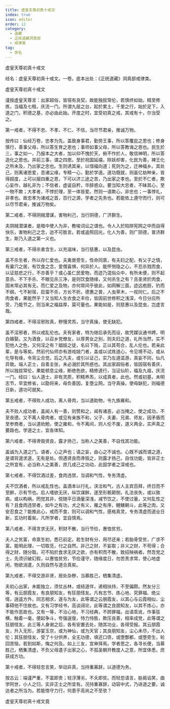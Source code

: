 ```yaml
---
title: 虚皇天尊初真十戒文
index: true
icon: editor
order: 12
category:
  - 道藏
  - 正统道藏洞真部
  - 戒律类
tag:
  - 佚名
---
```


虚皇天尊初真十戒文  

经名：虚皇天尊初真十戒文。一卷。底本出处：《正统道藏》洞真部戒律类。  

虚皇天尊初真十戒文  

谨按虚皇天尊言：出家超俗，皆宿有良契，故能独拔常伦，若慎终如始，精至修炼，当福及七租，庆流一门。所谓九层之台，起於累土，千里之行，始於足下，入道之门，积德之基，亦必由此始。开度之时，宜受初真之戒，其戒有十，尔当受之。  

第一戒者，不得不忠、不孝、不仁、不信，当尽节君亲，推诚万物。  

按传曰：仙经万卷，忠孝为先。盖致身事君，勤劳王事，所以答覆庇之恩也；修身慎行，善事父母，所以答生育之恩也；事师如事父母，所以答教诲之恩也。民生於三，事之如一，乃报本之大者，加以仰不愧於天，俯不怍於人，敬信神明，所以答造化之恩也。并前三事，谓之四恩。至於祝国延禧，除妖却害，化民为善，裨王化之所未及，乃出家之忠也。生则诱其亲，以惜福向道；死则为之，迁神福乡。其处己，则离诸恩爱，息诸尘缘，专精一心，勤於学道。道功既就，则虽亿劫种亲，皆得超度，上可以报四重之恩，下可以济三途之苦，乃出家之孝也。至於不仁者，欺心妄作，越礼非为；不信者，虚诞自矜，华辞惑众。要当知大忠者，不昧其心，至一物不欺；大孝者，不悖於理，至一体皆爱。然则一语欺心，非忠也；一事悖礼，非孝也。故忠孝为诸戒之首，百行之源，学者之先务也。若能依上遵守而行，则可以尽节君亲，推诚万物矣。  

第二戒者，不得阴贼潜谋，害物利己，当行阴德，广济群生。  

夫阴贼潜谋者，是暗中使人为非，教唆词讼之谓也。令人入於陷阱宪网之中而自得快乐，害物利己之念，迨不可胜言。若或返照回光，化人为善，则广阴德，普济群生，斯乃入道之第一义也。  

第三戒者，不得杀害含生，以充滋味，当行慈惠，以及昆虫。  

盖不杀生者，所以存仁爱也。夫禽兽旁生，性命同禀，有夫妇之配，有父子之情，有巢穴之居，有饮食之念，爱僧喜惧，何异於人。能怀恻隐之心，不忍杀戮而食，以证慈悲之行，不亦善乎？或心虽仁民爱物，而迹乃混俗众中，有所未便，则不起意杀、不下手杀、不眼见杀三净，是则饮食随缘，又何杀生之有？且圣贤於肉食，固未常必其有无，而仁爱之及物，亦何常间乎彼此，如网解三面，迹远庖厨，钓而不纲，弋不射宿，启蛰不杀，方长不折。德惠之普，人虫草木，一视同仁。后之不肉食者，果能然乎？又当知人生衣食之丰俭，皆因前世修积之浅深，今日分应所受，乃能节之，则当来之福益厚，莫可量也。果能如是，则慈惠以及昆虫，岂虚言哉。  

第四戒者，不得淫邪败真，秽慢灵炁，当守真操，使无缺犯。  

盖不淫邪者，所以戒乱伦也。夫有家者，特为继后承先而设，故凭媒议通书娉，明白婚娶。又为酒食，以召乡党僚友，以厚男女之别，则夫妇之道，礼所当然，实不犯他人之色，又何淫之有？娼妓之徒，名曰下贱，正以其苟合，乱人伦也。若亲此辈，是与等矣。然前代仙师亦有游戏妓门者，盖或以试炼道心，令见境不动，或从化导有缘，令背尘合觉。后之凡夫，或引以证己，实乃左道滥游，真妄不同，仙凡异致。端人正士，自善主张，未必溺於其所惑也。其出家超俗者，皆因宿有善庆，所以独拔常伦，果能顿息尘缘，断绝色欲，精修道行，当证仙阶，福及九祖，庆流一门。经曰：仙人道士，非有灵质，积精养炁，以成真者，此也。然或初基，未明志节，早宜修省，以勖将来，毋负善因，复堕尘网，当守真操，使毋缺犯，则福德日新，道功可就矣。  

第五戒者，不得败人成功，离人骨肉，当以道助物，令九族雍和。  

夫不败人成功者，盖闻人有一善，则赞和之，闻有诸恶，必当掩之，使之成功，不至丧德。又不离人骨肉者，或见有亲族不和，父子、夫妻、兄弟、师友，因矛盾而至参商者，当以道劝勉，使之雍和，令不离间，则人伦不废，道义两全，实声真之要路也。学道之士，宜各体知。  

第六戒者，不得谗毁贤良，露才扬己，当称人之美善，不自伐其功能。  

盖诚为入道之门。语者，心之声也；语之妄，由心之不诚也。心既不诚而谓之道，是谓背道求道，无有是处。但遇贤良而谗毁之，则露才扬己，自伐功能，皆非正士之所宜有，必当称人之美善，庶几成己之功动，此固学者之深戒也。  

第七戒者，不得饮酒过差，食肉违禁，当调和气性，专务清虚。  

夫不饮酒者，所以戒乱性也。盖酒本以行礼，浃洽和气，古人主宾百拜，终日而不至醉，示有节也。后人嗜欲无厌，纵饮谋醉，遂至形骸颠倒，礼法丧失，或以致病，或以构祸，罔觉其非，傥随平日酒量深浅，减节饮之，不使过量，又何乱性之有？且食肉违禁者，如牛之有功，犬之有义，雁之有序，鲤鳝朝斗，此等之肉，又安忍食之？能推此心，戒而不食，则可以调和气性，感格真灵，专务清虚而道业日新，玄功时着矣。凡所学者，宜自慎焉。  

第八戒者，不得贪求无厌，积财不散，当行节俭，惠恤贫穷。  

夫人之贫富，命禀生初，悉已前定。若生财有分，用尽还来；若胎骨受贫，广求不富。能明此理，一切取觅，付之自然。非己之财，不妄取；非义之财，不苟得；合得之财，随分取。可不陷於食求无厌之欲，亦有积而不散，致招殃祸者。然吾党之士，先须识破幻假，以惠恤贫穷，节俭谨守，随缘度日，勿苦责求常，使心地虚闲，物欲消遣，久则自然与道合真矣。  

第九戒者，不得交游非贤，居处杂秽，当慕胜己，栖集清虚。  

夫初心出家，未能独立，须仗丛林，或结道伴，递相扶持，不至偏颇。然友分三等，有云朋霞友，有良朋知友，有狂朋怪友。凡有志节、炼心地、究罪福、绝尘情，逍遥方外，同志相求，遂与为友，此等谓之云朋霞友，以其心与云霞相似，尘事碍他不住故也。又有习学经书，高谈阔论，此等谓之良朋知友，以其不炼心，亦不能作恶故也。又有一等，不治心地，不习经典，不顾罪福，出语乖讹，作事狂横，触着一毫，便起争斗，夸强逞俊，恃力恃胜，欺压良善，相率成党，此等谓之狂朋怪友。此三等人身谢之后，各有安置去处，随其功业，各得受报。其云朋霞友，升入无形，游宴玉京，或为神仙，或为天官；其良朋知友，尘心未尽，不出人伦；其狂朋怪友，受了十分供养，全无功德，填还口债，或堕酆都，或堕旁生，轮回苦恼，若到如斯，悔之何及。如上三友，宜审择焉。学者思之，各寻长便，当慕胜己，栖集清虚，不负父母遣子出家之心，不孤圣朝开教度人之意，所宜体悉，庶获成方功。  

第十戒者，不得轻忽言笑，举动非真，当持重寡辞，以道德为务。  

按古云：端谨严重，不富即贵；轻浮薄劣，不夭即贫。而轻忽语言，胁肩谄笑，曲学阿世，小人之归，实非正士之所宜有。况持重寡辞，动容中式，乃进道之要，诚达者之所当为。若能恪守力行，何患乎高尚之不至欤？  

虚皇天尊初真十戒文竟  
